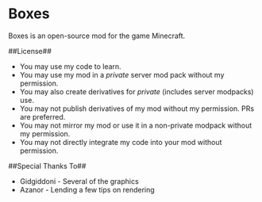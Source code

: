Boxes
=====
Boxes is an open-source mod for the game Minecraft.

##License##
* You may use my code to learn.
* You may use my mod in a _private_ server mod pack without my permission.
* You may also create derivatives for _private_ (includes server modpacks) use.
* You may not publish derivatives of my mod without my permission. PRs are preferred.
* You may not mirror my mod or use it in a non-private modpack without my permission.
* You may not directly integrate my code into your mod without permission.

##Special Thanks To##
* Gidgiddoni - Several of the graphics
* Azanor - Lending a few tips on rendering
